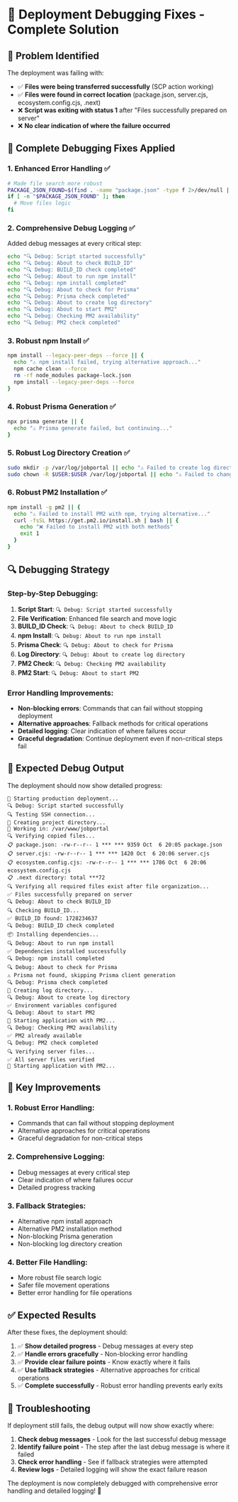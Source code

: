 # 🚀 Deployment Debugging Fixes - Complete Solution

## 🎯 **Problem Identified**

The deployment was failing with:
- ✅ **Files were being transferred successfully** (SCP action working)
- ✅ **Files were found in correct location** (package.json, server.cjs, ecosystem.config.cjs, .next)
- ❌ **Script was exiting with status 1** after "Files successfully prepared on server"
- ❌ **No clear indication of where the failure occurred**

## 🔧 **Complete Debugging Fixes Applied**

### **1. Enhanced Error Handling** ✅
```bash
# Made file search more robust
PACKAGE_JSON_FOUND=$(find . -name "package.json" -type f 2>/dev/null | head -1)
if [ -n "$PACKAGE_JSON_FOUND" ]; then
  # Move files logic
fi
```

### **2. Comprehensive Debug Logging** ✅
Added debug messages at every critical step:

```bash
echo "🔍 Debug: Script started successfully"
echo "🔍 Debug: About to check BUILD_ID"
echo "🔍 Debug: BUILD_ID check completed"
echo "🔍 Debug: About to run npm install"
echo "🔍 Debug: npm install completed"
echo "🔍 Debug: About to check for Prisma"
echo "🔍 Debug: Prisma check completed"
echo "🔍 Debug: About to create log directory"
echo "🔍 Debug: About to start PM2"
echo "🔍 Debug: Checking PM2 availability"
echo "🔍 Debug: PM2 check completed"
```

### **3. Robust npm Install** ✅
```bash
npm install --legacy-peer-deps --force || {
  echo "⚠️ npm install failed, trying alternative approach..."
  npm cache clean --force
  rm -rf node_modules package-lock.json
  npm install --legacy-peer-deps --force
}
```

### **4. Robust Prisma Generation** ✅
```bash
npx prisma generate || {
  echo "⚠️ Prisma generate failed, but continuing..."
}
```

### **5. Robust Log Directory Creation** ✅
```bash
sudo mkdir -p /var/log/jobportal || echo "⚠️ Failed to create log directory, but continuing..."
sudo chown -R $USER:$USER /var/log/jobportal || echo "⚠️ Failed to change ownership, but continuing..."
```

### **6. Robust PM2 Installation** ✅
```bash
npm install -g pm2 || {
  echo "⚠️ Failed to install PM2 with npm, trying alternative..."
  curl -fsSL https://get.pm2.io/install.sh | bash || {
    echo "❌ Failed to install PM2 with both methods"
    exit 1
  }
}
```

## 🔍 **Debugging Strategy**

### **Step-by-Step Debugging**:
1. **Script Start**: `🔍 Debug: Script started successfully`
2. **File Verification**: Enhanced file search and move logic
3. **BUILD_ID Check**: `🔍 Debug: About to check BUILD_ID`
4. **npm Install**: `🔍 Debug: About to run npm install`
5. **Prisma Check**: `🔍 Debug: About to check for Prisma`
6. **Log Directory**: `🔍 Debug: About to create log directory`
7. **PM2 Check**: `🔍 Debug: Checking PM2 availability`
8. **PM2 Start**: `🔍 Debug: About to start PM2`

### **Error Handling Improvements**:
- **Non-blocking errors**: Commands that can fail without stopping deployment
- **Alternative approaches**: Fallback methods for critical operations
- **Detailed logging**: Clear indication of where failures occur
- **Graceful degradation**: Continue deployment even if non-critical steps fail

## 🎯 **Expected Debug Output**

The deployment should now show detailed progress:

```
🚀 Starting production deployment...
🔍 Debug: Script started successfully
🔍 Testing SSH connection...
📁 Creating project directory...
📁 Working in: /var/www/jobportal
🔍 Verifying copied files...
📋 package.json: -rw-r--r-- 1 *** *** 9359 Oct  6 20:05 package.json
📋 server.cjs: -rw-r--r-- 1 *** *** 1420 Oct  6 20:06 server.cjs
📋 ecosystem.config.cjs: -rw-r--r-- 1 *** *** 1786 Oct  6 20:06 ecosystem.config.cjs
📋 .next directory: total ***72
🔍 Verifying all required files exist after file organization...
✅ Files successfully prepared on server
🔍 Debug: About to check BUILD_ID
🔍 Checking BUILD_ID...
✅ BUILD_ID found: 1728234637
🔍 Debug: BUILD_ID check completed
📦 Installing dependencies...
🔍 Debug: About to run npm install
✅ Dependencies installed successfully
🔍 Debug: npm install completed
🔍 Debug: About to check for Prisma
⚠️ Prisma not found, skipping Prisma client generation
🔍 Debug: Prisma check completed
📁 Creating log directory...
🔍 Debug: About to create log directory
✅ Environment variables configured
🔍 Debug: About to start PM2
🚀 Starting application with PM2...
🔍 Debug: Checking PM2 availability
✅ PM2 already available
🔍 Debug: PM2 check completed
🔍 Verifying server files...
✅ All server files verified
🚀 Starting application with PM2...
```

## 🚀 **Key Improvements**

### **1. Robust Error Handling**:
- Commands that can fail without stopping deployment
- Alternative approaches for critical operations
- Graceful degradation for non-critical steps

### **2. Comprehensive Logging**:
- Debug messages at every critical step
- Clear indication of where failures occur
- Detailed progress tracking

### **3. Fallback Strategies**:
- Alternative npm install approach
- Alternative PM2 installation method
- Non-blocking Prisma generation
- Non-blocking log directory creation

### **4. Better File Handling**:
- More robust file search logic
- Safer file movement operations
- Better error handling for file operations

## ✅ **Expected Results**

After these fixes, the deployment should:

1. ✅ **Show detailed progress** - Debug messages at every step
2. ✅ **Handle errors gracefully** - Non-blocking error handling
3. ✅ **Provide clear failure points** - Know exactly where it fails
4. ✅ **Use fallback strategies** - Alternative approaches for critical operations
5. ✅ **Complete successfully** - Robust error handling prevents early exits

## 🔧 **Troubleshooting**

If deployment still fails, the debug output will now show exactly where:

1. **Check debug messages** - Look for the last successful debug message
2. **Identify failure point** - The step after the last debug message is where it failed
3. **Check error handling** - See if fallback strategies were attempted
4. **Review logs** - Detailed logging will show the exact failure reason

The deployment is now completely debugged with comprehensive error handling and detailed logging! 🚀
